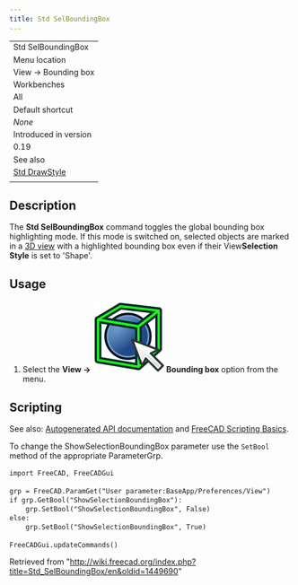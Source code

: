 ```yaml
---
title: Std SelBoundingBox
---
```


|                                                 |
| ----------------------------------------------- |
| Std SelBoundingBox                              |
| Menu location                                   |
| View → Bounding box                             |
| Workbenches                                     |
| All                                             |
| Default shortcut                                |
| _None_                                          |
| Introduced in version                           |
| 0.19                                            |
| See also                                        |
| [Std DrawStyle](/Std_DrawStyle "Std DrawStyle") |
|                                                 |

## Description

The **Std SelBoundingBox** command toggles the global bounding box highlighting mode. If this mode is switched on, selected objects are marked in a [3D view](/3D_view "3D view") with a highlighted bounding box even if their View**Selection Style** is set to 'Shape'.

## Usage

1. Select the **View → ![](/src/assets/images/Std_SelBoundingBox.svg) Bounding box** option from the menu.

## Scripting

See also: [Autogenerated API documentation](https://freecad.github.io/SourceDoc/) and [FreeCAD Scripting Basics](/FreeCAD_Scripting_Basics "FreeCAD Scripting Basics").

To change the ShowSelectionBoundingBox parameter use the `SetBool` method of the appropriate ParameterGrp.

```
import FreeCAD, FreeCADGui

grp = FreeCAD.ParamGet("User parameter:BaseApp/Preferences/View")
if grp.GetBool("ShowSelectionBoundingBox"):
    grp.SetBool("ShowSelectionBoundingBox", False)
else:
    grp.SetBool("ShowSelectionBoundingBox", True)

FreeCADGui.updateCommands()

```

Retrieved from "<http://wiki.freecad.org/index.php?title=Std_SelBoundingBox/en&oldid=1449690>"
